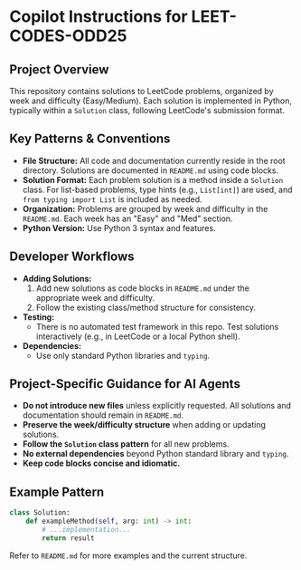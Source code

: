# Copilot Instructions for LEET-CODES-ODD25

## Project Overview
This repository contains solutions to LeetCode problems, organized by week and difficulty (Easy/Medium). Each solution is implemented in Python, typically within a `Solution` class, following LeetCode's submission format.

## Key Patterns & Conventions
- **File Structure:** All code and documentation currently reside in the root directory. Solutions are documented in `README.md` using code blocks.
- **Solution Format:** Each problem solution is a method inside a `Solution` class. For list-based problems, type hints (e.g., `List[int]`) are used, and `from typing import List` is included as needed.
- **Organization:** Problems are grouped by week and difficulty in the `README.md`. Each week has an "Easy" and "Med" section.
- **Python Version:** Use Python 3 syntax and features.

## Developer Workflows
- **Adding Solutions:**
  1. Add new solutions as code blocks in `README.md` under the appropriate week and difficulty.
  2. Follow the existing class/method structure for consistency.
- **Testing:**
  - There is no automated test framework in this repo. Test solutions interactively (e.g., in LeetCode or a local Python shell).
- **Dependencies:**
  - Use only standard Python libraries and `typing`.

## Project-Specific Guidance for AI Agents
- **Do not introduce new files** unless explicitly requested. All solutions and documentation should remain in `README.md`.
- **Preserve the week/difficulty structure** when adding or updating solutions.
- **Follow the `Solution` class pattern** for all new problems.
- **No external dependencies** beyond Python standard library and `typing`.
- **Keep code blocks concise and idiomatic.**

## Example Pattern
```python
class Solution:
    def exampleMethod(self, arg: int) -> int:
        # ...implementation...
        return result
```

Refer to `README.md` for more examples and the current structure.
